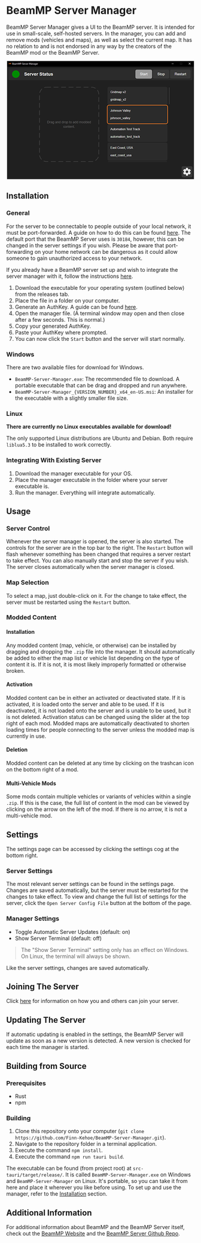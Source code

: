 # BeamMP Server Manager

BeamMP Server Manager gives a UI to the BeamMP server. It is intended for use in small-scale, self-hosted servers. In the manager, you can add and remove mods (vehicles and maps), as well as select the current map. It has no relation to and is not endorsed in any way by the creators of the BeamMP mod or the BeamMP Server.

<p align="center"><img src="ui_showcase.png" width="500" /></p>

## Installation

### General

For the server to be connectable to people outside of your local network, it must be port-forwarded. A guide on how to do this can be found [here](https://www.noip.com/support/knowledgebase/general-port-forwarding-guide). The default port that the BeamMP Server uses is `30184`, however, this can be changed in the server settings if you wish. Please be aware that port-forwarding on your home network can be dangerous as it could allow someone to gain unauthorized access to your network.

If you already have a BeamMP server set up and wish to integrate the server manager with it, follow the instructions [here](#integrating-with-existing-server).

1. Download the executable for your operating system (outlined below) from the releases tab.
2. Place the file in a folder on your computer.
3. Generate an AuthKey. A guide can be found [here](https://docs.beammp.com/server/create-a-server/#2-obtaining-an-authentication-key).
4. Open the manager file. (A terminal window may open and then close after a few seconds. This is normal.)
5. Copy your generated AuthKey.
6. Paste your AuthKey where prompted.
7. You can now click the `Start` button and the server will start normally.

### Windows

There are two available files for download for Windows.

- `BeamMP-Server-Manager.exe`: The recommended file to download. A portable executable that can be drag and dropped and run anywhere.
- `BeamMP-Server-Manager_{VERSION_NUMBER}_x64_en-US.msi`: An installer for the executable with a slightly smaller file size.

### Linux

**There are currently no Linux executables available for download!**

The only supported Linux distributions are Ubuntu and Debian. Both require `liblua5.3` to be installed to work correctly.

### Integrating With Existing Server

1. Download the manager executable for your OS.
2. Place the manager executable in the folder where your server executable is.
3. Run the manager. Everything will integrate automatically.

## Usage

### Server Control

Whenever the server manager is opened, the server is also started. The controls for the server are in the top bar to the right. The `Restart` button will flash whenever something has been changed that requires a server restart to take effect. You can also manually start and stop the server if you wish. The server closes automatically when the server manager is closed.

### Map Selection

To select a map, just double-click on it. For the change to take effect, the server must be restarted using the `Restart` button.

### Modded Content

#### Installation

Any modded content (map, vehicle, or otherwise) can be installed by dragging and dropping the `.zip` file into the manager. It should automatically be added to either the map list or vehicle list depending on the type of content it is. If it is not, it is most likely improperly formatted or otherwise broken.

#### Activation

Modded content can be in either an activated or deactivated state. If it is activated, it is loaded onto the server and able to be used. If it is deactivated, it is not loaded onto the server and is unable to be used, but it is not deleted. Activation status can be changed using the slider at the top right of each mod. Modded maps are automatically deactivated to shorten loading times for people connecting to the server unless the modded map is currently in use.

#### Deletion

Modded content can be deleted at any time by clicking on the trashcan icon on the bottom right of a mod.

#### Multi-Vehicle Mods

Some mods contain multiple vehicles or variants of vehicles within a single `.zip`. If this is the case, the full list of content in the mod can be viewed by clicking on the arrow on the left of the mod. If there is no arrow, it is not a multi-vehicle mod.

## Settings

The settings page can be accessed by clicking the settings cog at the bottom right.

### Server Settings

The most relevant server settings can be found in the settings page. Changes are saved automatically, but the server must be restarted for the changes to take effect. To view and change the full list of settings for the server, click the `Open Server Config File` button at the bottom of the page.

### Manager Settings

- Toggle Automatic Server Updates (default: on)
- Show Server Terminal (default: off)

> The "Show Server Terminal" setting only has an effect on Windows. On Linux, the terminal will always be shown.

Like the server settings, changes are saved automatically.

## Joining The Server

Click [here](https://docs.beammp.com/server/create-a-server/#6-how-to-join-your-server) for information on how you and others can join your server.

## Updating The Server

If automatic updating is enabled in the settings, the BeamMP Server will update as soon as a new version is detected. A new version is checked for each time the manager is started.

## Building from Source

### Prerequisites

- Rust
- npm

### Building

1. Clone this repository onto your computer (`git clone https://github.com/Finn-Kehoe/BeamMP-Server-Manager.git`).
2. Navigate to the repository folder in a terminal application.
3. Execute the command `npm install`.
4. Execute the command `npm run tauri build`.

The executable can be found (from project root) at `src-tauri/target/release/`. It is called `BeamMP-Server-Manager.exe` on Windows and `BeamMP-Server-Manager` on Linux. It's portable, so you can take it from here and place it wherever you like before using. To set up and use the manager, refer to the [Installation](#installation) section.

## Additional Information

For additional information about BeamMP and the BeamMP Server itself, check out the [BeamMP Website](https://www.beammp.com/) and the [BeamMP Server Github Repo](https://github.com/beammp/beammp-server).
